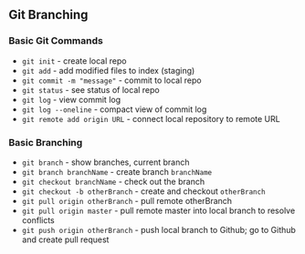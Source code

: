 ## Git Branching

### Basic Git Commands

* `git init` - create local repo
* `git add` - add modified files to index (staging)
* `git commit -m "message"` - commit to local repo
* `git status` - see status of local repo
* `git log` - view commit log
* `git log --oneline` - compact view of commit log
* `git remote add origin URL` - connect local repository to remote URL

### Basic Branching

* `git branch` - show branches, current branch
* `git branch branchName` - create branch `branchName`
* `git checkout branchName` - check out the branch
* `git checkout -b otherBranch` - create and checkout `otherBranch`
* `git pull origin otherBranch` - pull remote otherBranch
* `git pull origin master` - pull remote master into local branch to resolve conflicts
* `git push origin otherBranch` - push local branch to Github; go to Github and create pull request
